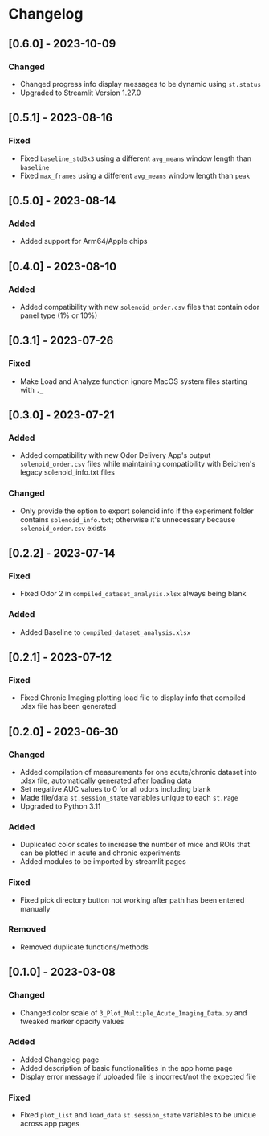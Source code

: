 # Changelog

## [0.6.0] - 2023-10-09

### Changed

- Changed progress info display messages to be dynamic using `st.status`
- Upgraded to Streamlit Version 1.27.0

## [0.5.1] - 2023-08-16

### Fixed

- Fixed `baseline_std3x3` using a different `avg_means` window length than `baseline`
- Fixed `max_frames` using a different `avg_means` window length than `peak`

## [0.5.0] - 2023-08-14

### Added

- Added support for Arm64/Apple chips

## [0.4.0] - 2023-08-10

### Added

- Added compatibility with new `solenoid_order.csv` files that contain odor panel type (1% or 10%)

## [0.3.1] - 2023-07-26

### Fixed

- Make Load and Analyze function ignore MacOS system files starting with `._`

## [0.3.0] - 2023-07-21

### Added

- Added compatibility with new Odor Delivery App's output `solenoid_order.csv` files while maintaining compatibility with Beichen's legacy solenoid_info.txt files

### Changed

- Only provide the option to export solenoid info if the experiment folder contains `solenoid_info.txt`; otherwise it's unnecessary because `solenoid_order.csv` exists

## [0.2.2] - 2023-07-14

### Fixed

- Fixed Odor 2 in `compiled_dataset_analysis.xlsx` always being blank

### Added

- Added Baseline to `compiled_dataset_analysis.xlsx`

## [0.2.1] - 2023-07-12

### Fixed

- Fixed Chronic Imaging plotting load file to display info that compiled .xlsx file has been generated

## [0.2.0] - 2023-06-30

### Changed

- Added compilation of measurements for one acute/chronic dataset into .xlsx file, automatically generated after loading data
- Set negative AUC values to 0 for all odors including blank
- Made file/data `st.session_state` variables unique to each `st.Page`
- Upgraded to Python 3.11

### Added

- Duplicated color scales to increase the number of mice and ROIs that can be plotted in acute and chronic experiments
- Added modules to be imported by streamlit pages

### Fixed

- Fixed pick directory button not working after path has been entered manually

### Removed

- Removed duplicate functions/methods

## [0.1.0] - 2023-03-08

### Changed

- Changed color scale of `3_Plot_Multiple_Acute_Imaging_Data.py` and tweaked marker opacity values

### Added

- Added Changelog page
- Added description of basic functionalities in the app home page
- Display error message if uploaded file is incorrect/not the expected file

### Fixed

- Fixed `plot_list` and `load_data` `st.session_state` variables to be unique across app pages
